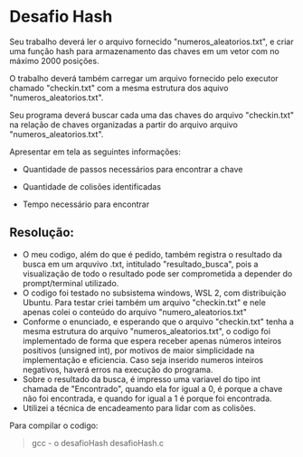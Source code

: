 # Desafio Hash
Seu trabalho deverá ler o arquivo fornecido "numeros_aleatorios.txt", e criar uma função hash para armazenamento das chaves em um vetor com no máximo 2000 posições.

O trabalho deverá também carregar um arquivo fornecido pelo executor chamado "checkin.txt" com a mesma estrutura dos aquivo "numeros_aleatorios.txt".

Seu programa deverá buscar cada uma das chaves do arquivo "checkin.txt" na relação de chaves organizadas a partir do arquivo arquivo "numeros_aleatorios.txt".

Apresentar em tela as seguintes informações:

- Quantidade de passos necessários para encontrar a chave

- Quantidade de colisões identificadas

- Tempo necessário para encontrar


## Resolução: 

- O meu codigo, além do que é pedido, também registra o resultado da busca em um arquvivo .txt, intitulado "resultado_busca", pois a visualização de todo o resultado pode ser comprometida a depender do prompt/terminal utilizado. 
- O codigo foi testado no subsistema windows, WSL 2, com distribuição Ubuntu. Para testar criei também um arquivo "checkin.txt" e nele apenas colei o conteúdo do arquivo "numero_aleatorios.txt"
- Conforme o enunciado, e esperando que o arquivo "checkin.txt" tenha a mesma estrutura do arquivo "numeros_aleatorios.txt", o codigo foi implementado de forma que espera receber apenas números inteiros positivos (unsigned int), por motivos de maior simplicidade na implementação e eficiencia. Caso seja inserido numeros inteiros negativos, haverá erros na execução do programa. 
- Sobre o resultado da busca, é impresso uma variavel do tipo int chamada de "Encontrado", quando ela for igual a 0, é porque a chave não foi encontrada, e quando for igual a 1 é porque foi encontrada.
- Utilizei a técnica de encadeamento para lidar com as colisões.  

Para compilar o codigo:
> gcc - o desafioHash desafioHash.c 

